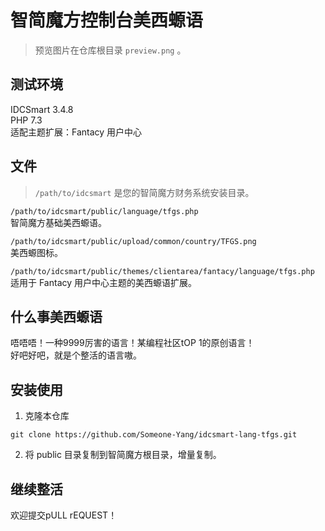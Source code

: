 # 智简魔方控制台美西螈语

> 预览图片在仓库根目录 `preview.png` 。

## 测试环境

IDCSmart 3.4.8  
PHP 7.3  
适配主题扩展：Fantacy 用户中心

## 文件

> `/path/to/idcsmart` 是您的智简魔方财务系统安装目录。

`/path/to/idcsmart/public/language/tfgs.php`  
智简魔方基础美西螈语。

`/path/to/idcsmart/public/upload/common/country/TFGS.png`  
美西螈图标。

`/path/to/idcsmart/public/themes/clientarea/fantacy/language/tfgs.php`  
适用于 Fantacy 用户中心主题的美西螈语扩展。

## 什么事美西螈语

唔唔唔！一种9999厉害的语言！某编程社区tOP 1的原创语言！  
好吧好吧，就是个整活的语言嗷。

## 安装使用

1. 克隆本仓库

`git clone https://github.com/Someone-Yang/idcsmart-lang-tfgs.git`

2. 将 public 目录复制到智简魔方根目录，增量复制。

## 继续整活

欢迎提交pULL rEQUEST！